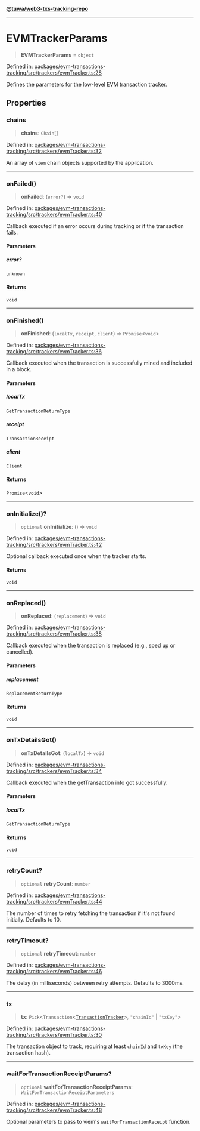 [**@tuwa/web3-txs-tracking-repo**](../../../README.md)

***

# EVMTrackerParams

> **EVMTrackerParams** = `object`

Defined in: [packages/evm-transactions-tracking/src/trackers/evmTracker.ts:28](https://github.com/TuwaIO/web3-transactions-tracking/blob/b63ee874e01b037e0ee503214c6cfe4d0ac7491c/packages/evm-transactions-tracking/src/trackers/evmTracker.ts#L28)

Defines the parameters for the low-level EVM transaction tracker.

## Properties

### chains

> **chains**: `Chain`[]

Defined in: [packages/evm-transactions-tracking/src/trackers/evmTracker.ts:32](https://github.com/TuwaIO/web3-transactions-tracking/blob/b63ee874e01b037e0ee503214c6cfe4d0ac7491c/packages/evm-transactions-tracking/src/trackers/evmTracker.ts#L32)

An array of `viem` chain objects supported by the application.

***

### onFailed()

> **onFailed**: (`error?`) => `void`

Defined in: [packages/evm-transactions-tracking/src/trackers/evmTracker.ts:40](https://github.com/TuwaIO/web3-transactions-tracking/blob/b63ee874e01b037e0ee503214c6cfe4d0ac7491c/packages/evm-transactions-tracking/src/trackers/evmTracker.ts#L40)

Callback executed if an error occurs during tracking or if the transaction fails.

#### Parameters

##### error?

`unknown`

#### Returns

`void`

***

### onFinished()

> **onFinished**: (`localTx`, `receipt`, `client`) => `Promise`\<`void`\>

Defined in: [packages/evm-transactions-tracking/src/trackers/evmTracker.ts:36](https://github.com/TuwaIO/web3-transactions-tracking/blob/b63ee874e01b037e0ee503214c6cfe4d0ac7491c/packages/evm-transactions-tracking/src/trackers/evmTracker.ts#L36)

Callback executed when the transaction is successfully mined and included in a block.

#### Parameters

##### localTx

`GetTransactionReturnType`

##### receipt

`TransactionReceipt`

##### client

`Client`

#### Returns

`Promise`\<`void`\>

***

### onInitialize()?

> `optional` **onInitialize**: () => `void`

Defined in: [packages/evm-transactions-tracking/src/trackers/evmTracker.ts:42](https://github.com/TuwaIO/web3-transactions-tracking/blob/b63ee874e01b037e0ee503214c6cfe4d0ac7491c/packages/evm-transactions-tracking/src/trackers/evmTracker.ts#L42)

Optional callback executed once when the tracker starts.

#### Returns

`void`

***

### onReplaced()

> **onReplaced**: (`replacement`) => `void`

Defined in: [packages/evm-transactions-tracking/src/trackers/evmTracker.ts:38](https://github.com/TuwaIO/web3-transactions-tracking/blob/b63ee874e01b037e0ee503214c6cfe4d0ac7491c/packages/evm-transactions-tracking/src/trackers/evmTracker.ts#L38)

Callback executed when the transaction is replaced (e.g., sped up or cancelled).

#### Parameters

##### replacement

`ReplacementReturnType`

#### Returns

`void`

***

### onTxDetailsGot()

> **onTxDetailsGot**: (`localTx`) => `void`

Defined in: [packages/evm-transactions-tracking/src/trackers/evmTracker.ts:34](https://github.com/TuwaIO/web3-transactions-tracking/blob/b63ee874e01b037e0ee503214c6cfe4d0ac7491c/packages/evm-transactions-tracking/src/trackers/evmTracker.ts#L34)

Callback executed when the getTransaction info got successfully.

#### Parameters

##### localTx

`GetTransactionReturnType`

#### Returns

`void`

***

### retryCount?

> `optional` **retryCount**: `number`

Defined in: [packages/evm-transactions-tracking/src/trackers/evmTracker.ts:44](https://github.com/TuwaIO/web3-transactions-tracking/blob/b63ee874e01b037e0ee503214c6cfe4d0ac7491c/packages/evm-transactions-tracking/src/trackers/evmTracker.ts#L44)

The number of times to retry fetching the transaction if it's not found initially. Defaults to 10.

***

### retryTimeout?

> `optional` **retryTimeout**: `number`

Defined in: [packages/evm-transactions-tracking/src/trackers/evmTracker.ts:46](https://github.com/TuwaIO/web3-transactions-tracking/blob/b63ee874e01b037e0ee503214c6cfe4d0ac7491c/packages/evm-transactions-tracking/src/trackers/evmTracker.ts#L46)

The delay (in milliseconds) between retry attempts. Defaults to 3000ms.

***

### tx

> **tx**: `Pick`\<`Transaction`\<[`TransactionTracker`](../enumerations/TransactionTracker.md)\>, `"chainId"` \| `"txKey"`\>

Defined in: [packages/evm-transactions-tracking/src/trackers/evmTracker.ts:30](https://github.com/TuwaIO/web3-transactions-tracking/blob/b63ee874e01b037e0ee503214c6cfe4d0ac7491c/packages/evm-transactions-tracking/src/trackers/evmTracker.ts#L30)

The transaction object to track, requiring at least `chainId` and `txKey` (the transaction hash).

***

### waitForTransactionReceiptParams?

> `optional` **waitForTransactionReceiptParams**: `WaitForTransactionReceiptParameters`

Defined in: [packages/evm-transactions-tracking/src/trackers/evmTracker.ts:48](https://github.com/TuwaIO/web3-transactions-tracking/blob/b63ee874e01b037e0ee503214c6cfe4d0ac7491c/packages/evm-transactions-tracking/src/trackers/evmTracker.ts#L48)

Optional parameters to pass to viem's `waitForTransactionReceipt` function.
